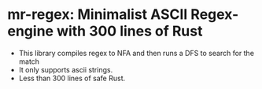 # mr-regex: Minimalist ASCII Regex-engine with 300 lines of Rust

* This library compiles regex to NFA and then runs a DFS to search for the match
* It only supports ascii strings.
* Less than 300 lines of safe Rust.

